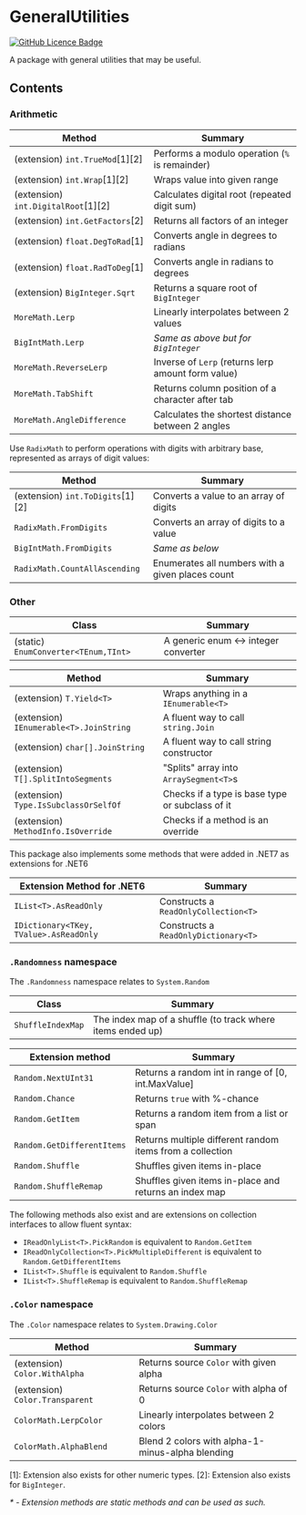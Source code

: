 # GeneralUtilities

[![GitHub Licence Badge](https://img.shields.io/github/license/Rephidock/Rephidock.GeneralUtilities)](https://github.com/Rephidock/Rephidock.GeneralUtilities/blob/main/LICENSE)

 A package with general utilities that may be useful.

## Contents



### Arithmetic

| Method                                | Summary                                            |
| ------------------------------------- | -------------------------------------------------- |
| (extension) `int.TrueMod`\[1]\[2]     | Performs a modulo operation (`%` is remainder)     |
| (extension) `int.Wrap`\[1]\[2]        | Wraps value into given range                       |
| (extension) `int.DigitalRoot`\[1]\[2] | Calculates digital root (repeated digit sum)       |
| (extension) `int.GetFactors`\[2]      | Returns all factors of an integer                  |
| (extension) `float.DegToRad`\[1]      | Converts angle in degrees to radians               |
| (extension) `float.RadToDeg`\[1]      | Converts angle in radians to degrees               |
| (extension) `BigInteger.Sqrt`         | Returns a square root of `BigInteger`              |
| `MoreMath.Lerp`                       | Linearly interpolates between 2 values             |
| `BigIntMath.Lerp`                     | *Same as above but for `BigInteger`*               |
| `MoreMath.ReverseLerp`                | Inverse of `Lerp` (returns lerp amount form value) |
| `MoreMath.TabShift`                   | Returns column position of a character after tab   |
| `MoreMath.AngleDifference`            | Calculates the shortest distance between 2 angles  |



Use `RadixMath` to perform operations with digits with arbitrary base, represented as arrays of digit values:

| Method                             | Summary                                          |
| ---------------------------------- | ------------------------------------------------ |
| (extension) `int.ToDigits`\[1]\[2] | Converts a value to an array of digits           |
| `RadixMath.FromDigits`             | Converts an array of digits to a value           |
| `BigIntMath.FromDigits`            | *Same as below*                                  |
| `RadixMath.CountAllAscending`      | Enumerates all numbers with a given places count |



### Other

| Class                                | Summary                              |
| ------------------------------------ | ------------------------------------ |
| (static) `EnumConverter<TEnum,TInt>` | A generic enum <-> integer converter |

| Method                                  | Summary                                         |
| --------------------------------------- | ----------------------------------------------- |
| (extension) `T.Yield<T>`                | Wraps anything in a `IEnumerable<T>`            |
| (extension) `IEnumerable<T>.JoinString` | A fluent way to call `string.Join`              |
| (extension) `char[].JoinString`         | A fluent way to call string constructor         |
| (extension) `T[].SplitIntoSegments`     | "Splits" array into `ArraySegment<T>`s          |
| (extension) `Type.IsSubclassOrSelfOf`   | Checks if a type is base type or subclass of it |
| (extension) `MethodInfo.IsOverride`     | Checks if a method is an override               |



This package also implements some methods that were added in .NET7 as extensions for .NET6

| Extension Method for .NET6             | Summary                              |
| -------------------------------------- | ------------------------------------ |
| `IList<T>.AsReadOnly`                  | Constructs a `ReadOnlyCollection<T>` |
| `IDictionary<TKey, TValue>.AsReadOnly` | Constructs a `ReadOnlyDictionary<T>` |



### `.Randomness` namespace

The `.Randomness` namespace relates to `System.Random`

| Class             | Summary                                                    |
| ----------------- | ---------------------------------------------------------- |
| `ShuffleIndexMap` | The index map of a shuffle (to track where items ended up) |

| Extension method           | Summary                                                   |
| -------------------------- | --------------------------------------------------------- |
| `Random.NextUInt31`        | Returns a random int in range of [0, int.MaxValue]        |
| `Random.Chance`            | Returns `true` with %-chance                              |
| `Random.GetItem`           | Returns a random item from a list or span                 |
| `Random.GetDifferentItems` | Returns multiple different random items from a collection |
| `Random.Shuffle`           | Shuffles given items in-place                             |
| `Random.ShuffleRemap`      | Shuffles given items in-place and returns an index map    |

The following methods also exist and are extensions on collection interfaces to allow fluent syntax:

- `IReadOnlyList<T>.PickRandom` is equivalent to `Random.GetItem`
- `IReadOnlyCollection<T>.PickMultipleDifferent` is equivalent to `Random.GetDifferentItems`
- `IList<T>.Shuffle` is equivalent to `Random.Shuffle`
- `IList<T>.ShuffleRemap` is equivalent to `Random.ShuffleRemap`



### `.Color` namespace

The `.Color` namespace relates to `System.Drawing.Color`

| Method                          | Summary                                          |
| ------------------------------- | ------------------------------------------------ |
| (extension) `Color.WithAlpha`   | Returns source `Color` with given alpha          |
| (extension) `Color.Transparent` | Returns source `Color` with alpha of 0           |
| `ColorMath.LerpColor`           | Linearly interpolates between 2 colors           |
| `ColorMath.AlphaBlend`          | Blend 2 colors with alpha-1-minus-alpha blending |



\[1]: Extension also exists for other numeric types.
\[2]: Extension also exists for `BigInteger`.

*\* - Extension methods are static methods and can be used as such.*
